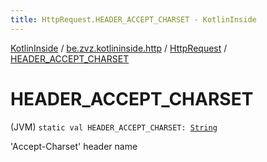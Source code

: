 ```yaml
---
title: HttpRequest.HEADER_ACCEPT_CHARSET - KotlinInside
---
```


[KotlinInside](../../index.html) / [be.zvz.kotlininside.http](../index.html) / [HttpRequest](index.html) / [HEADER_ACCEPT_CHARSET](./-h-e-a-d-e-r_-a-c-c-e-p-t_-c-h-a-r-s-e-t.html)

# HEADER_ACCEPT_CHARSET

(JVM) `static val HEADER_ACCEPT_CHARSET: `[`String`](https://kotlinlang.org/api/latest/jvm/stdlib/kotlin/-string/index.html)

'Accept-Charset' header name

